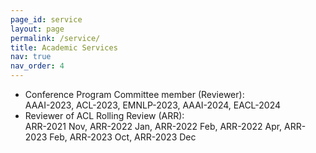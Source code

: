 ```yaml
---
page_id: service
layout: page
permalink: /service/
title: Academic Services
nav: true
nav_order: 4
---
```


* Conference Program Committee member (Reviewer):  
AAAI-2023, ACL-2023, EMNLP-2023, AAAI-2024, EACL-2024
* Reviewer of ACL Rolling Review (ARR):  
ARR-2021 Nov, ARR-2022 Jan, ARR-2022 Feb, ARR-2022 Apr,
ARR-2023 Feb, ARR-2023 Oct, ARR-2023 Dec
